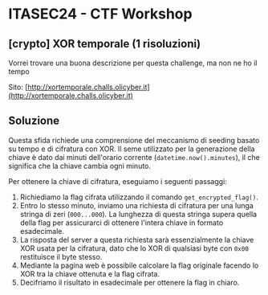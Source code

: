 # ITASEC24 - CTF Workshop

## [crypto] XOR temporale (1 risoluzioni)

Vorrei trovare una buona descrizione per questa challenge, ma non ne ho il tempo

Sito: [http://xortemporale.challs.olicyber.it](http://xortemporale.challs.olicyber.it)

## Soluzione

Questa sfida richiede una comprensione del meccanismo di seeding basato su tempo e di cifratura con XOR. Il seme
utilizzato per la generazione della chiave è dato dai minuti dell'orario corrente (`datetime.now().minutes`), il che
significa che la chiave cambia ogni minuto.

Per ottenere la chiave di cifratura, eseguiamo i seguenti passaggi:

1. Richiediamo la flag cifrata utilizzando il comando `get_encrypted_flag()`.
2. Entro lo stesso minuto, inviamo una richiesta di cifratura per una lunga stringa di zeri (`000...000`). La lunghezza
   di questa stringa supera quella della flag per assicurarci di ottenere l'intera chiave in formato esadecimale.
3. La risposta del server a questa richiesta sarà essenzialmente la chiave XOR usata per la cifratura, dato che lo XOR
   di qualsiasi byte con `0x00` restituisce il byte stesso.
4. Mediante la pagina web è possibile calcolare la flag originale facendo lo XOR tra la chiave ottenuta e la flag
   cifrata.
5. Decifriamo il risultato in esadecimale per ottenere la flag in chiaro.
